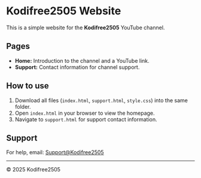 # Kodifree2505 Website

This is a simple website for the **Kodifree2505** YouTube channel.

## Pages

- **Home:** Introduction to the channel and a YouTube link.
- **Support:** Contact information for channel support.

## How to use

1. Download all files (`index.html`, `support.html`, `style.css`) into the same folder.
2. Open `index.html` in your browser to view the homepage.
3. Navigate to `support.html` for support contact information.

## Support

For help, email: [Support@Kodifree2505](mailto:Support@Kodifree2505)

---

&copy; 2025 Kodifree2505